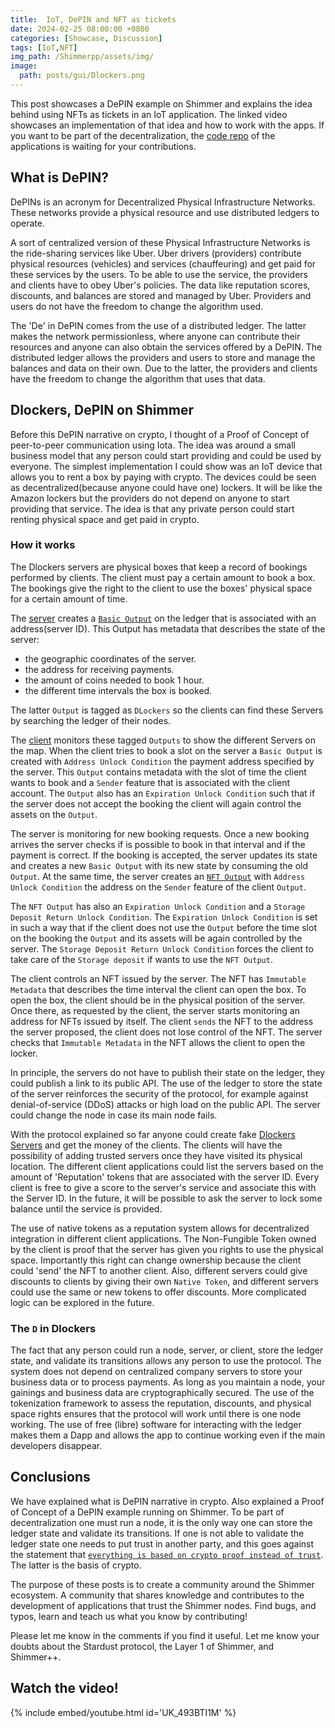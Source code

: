 ```yaml
---
title:  IoT, DePIN and NFT as tickets
date: 2024-02-25 08:00:00 +0800
categories: [Showcase, Discussion]
tags: [IoT,NFT]
img_path: /Shimmerpp/assets/img/
image:
  path: posts/gui/Dlockers.png
---
```


This post showcases a DePIN example on Shimmer and explains the idea behind using NFTs as tickets in an IoT application.
The linked video showcases an implementation of that idea and how to work with the apps.
If you want to be part of the decentralization, the [code repo](https://github.com/EddyTheCo/DLockers) of the applications is waiting for your contributions.

## What is DePIN?

DePINs is an acronym for Decentralized Physical Infrastructure Networks. 
These networks provide a physical resource and use distributed ledgers to operate.

A sort of centralized version of these Physical Infrastructure Networks is the ride-sharing services like Uber.
Uber drivers (providers) contribute physical resources (vehicles) and services (chauffeuring) and get paid for these services by the users.
To be able to use the service, the providers and clients have to obey Uber's policies.
The data like reputation scores, discounts, and balances  are stored and managed by Uber.
Providers and users do not have the freedom to change the algorithm used.

The 'De' in DePIN comes from the use of a distributed ledger.
The latter makes the network permissionless, where anyone can contribute their resources and anyone 
can also obtain the services offered by a DePIN.
The distributed ledger allows the providers and users to store and manage the balances and data on their own.
Due to the latter, the providers and clients have the freedom to change the algorithm that uses that data. 


## Dlockers, DePIN on Shimmer

Before this DePIN narrative on crypto, I thought of a Proof of Concept of peer-to-peer communication using Iota.
The idea was around a small business model that any person could start providing and could be used by everyone.
The simplest implementation I could show was an IoT device that allows you to rent a box by paying with crypto.
The devices could be seen as decentralized(because anyone could have one) lockers. 
It will be like the Amazon lockers but the providers do not depend on anyone to start providing that service.
The idea is that any private person could start renting physical space and get paid in crypto.
 
### How it works

The Dlockers servers are physical boxes that keep a record of bookings performed by clients.
The client must pay a certain amount to book a box.
The bookings give the right to the client to use the boxes' physical space for a certain amount of time.

The [server](https://github.com/EddyTheCo/DLockers/tree/main/Server) creates a [`Basic Output`](https://wiki.iota.org/tips/tips/TIP-0018/#basic-output) on the ledger that is associated with an address(server ID).
This Output has metadata that describes the state of the server:

- the geographic coordinates of the server.
- the address for receiving payments.
- the amount of coins needed to book 1 hour.
- the different time intervals the box is booked.

The latter `Output` is tagged as `DLockers` so the clients can find these Servers by searching the ledger of their nodes.

The [client](https://github.com/EddyTheCo/DLockers/tree/main/Client) monitors these tagged `Outputs` to show the different Servers on the map.
When the client tries to book a slot on the server a `Basic Output` is created with `Address Unlock Condition` the payment address specified by the server.
This `Output` contains metadata with the slot of time the client wants to book and a `Sender` feature that is associated with the client account.
The `Output` also has an `Expiration Unlock Condition` such that if the server does not accept the booking the client will again control the assets on the `Output`.

The server is monitoring for new booking requests.
Once a new booking arrives the server checks if is possible to book in that interval and if the payment is correct.
If the booking is accepted, the server updates its state and creates a new `Basic Output` with its new state by consuming the old `Output`.
At the same time, the server creates an [`NFT Output`](https://wiki.iota.org/tips/tips/TIP-0018/#nft-output) with `Address Unlock Condition`
the address on the `Sender` feature of the client `Output`. 

The `NFT Output` has also an `Expiration Unlock Condition` and a `Storage Deposit Return Unlock Condition`.
The `Expiration Unlock Condition` is set in such a way that if the client does not use the `Output` before the time slot on the booking the `Output` and its assets will be again controlled by the server.
The `Storage Deposit Return Unlock Condition` forces the client to take care of the `Storage deposit` if wants to use the `NFT Output`.

The client controls an NFT issued by the server.
The NFT has `Immutable Metadata` that describes the time interval the client can open the box. 
To open the box, the client should be in the physical position of the server.
Once there, as requested by the client, the server starts monitoring an address for NFTs issued by itself.
The client `sends` the NFT to the address the server proposed, the client does not lose control of the NFT.
The server checks that `Immutable Metadata` in the NFT allows the client to open the locker.

In principle, the servers do not have to publish their state on the ledger, they could publish a link to its public API.
The use of the ledger to store the state of the server reinforces the security of the protocol, for example against denial-of-service (DDoS) attacks or high load on the public API.
The server could change the node in case its main node fails.

With the protocol explained so far anyone could create fake [Dlockers Servers](https://eddytheco.github.io/DLockers/MockupServer/) and get the money of the clients.
The clients will have the possibility of adding trusted servers once they have visited its physical location.
The different client applications could  list the servers based on the amount of 'Reputation' tokens that are associated with the server ID.
Every client is free to give a score to the server's service and associate this with the Server ID.
In the future, it will be possible to ask the server to lock some balance until the service is provided.

The use of native tokens as a reputation system allows for decentralized integration in different client applications.
The Non-Fungible Token owned by the client is proof that the server has given you rights to use the physical space.
Importantly this right can change ownership because the client could 'send' the NFT to another client.
Also, different servers could give discounts to clients by giving their own `Native Token`, and different servers could use
the same or new tokens to offer  discounts. 
More complicated logic can be explored in the future.


### The `D` in Dlockers

The fact that any person could run a node, server, or client, 
store the ledger state, and validate its transitions allows any person to use the protocol.
The system does not depend on centralized company servers to store your business data or to process payments.
As long as you maintain a node, your gainings and business data are cryptographically secured.
The use of the tokenization framework to assess the reputation, discounts, and physical space rights 
ensures that the protocol will work until there is one node working.
The use of free (libre) software for interacting with the ledger makes them a Dapp and allows the app to continue working even if the main developers disappear.


## Conclusions

We have explained what is DePIN narrative in crypto.
Also explained a Proof of Concept of a DePIN example running on Shimmer.
To be part of decentralization one must run a node, it is the only way one can store the ledger state and validate its transitions.
If one is not able to validate the ledger state one needs to put trust in another party, and this goes against the statement that [`everything is based on crypto proof instead of trust`](https://mmalmi.github.io/satoshi/).
The latter is the basis of crypto.

The purpose of these posts is to create a community around the Shimmer ecosystem.
A community that shares knowledge and contributes to the development of applications that trust the Shimmer nodes.
Find bugs, and typos, learn and teach us what you know by contributing!


Please let me know in the comments if you find it useful. Let me know your doubts about the Stardust protocol, the Layer 1 of Shimmer, and Shimmer++.



## Watch the video!
{% include embed/youtube.html id='UK_493BTI1M' %}
